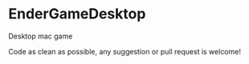 # EnderGameDesktop
Desktop mac game

Code as clean as possible, any suggestion or pull request is welcome!
